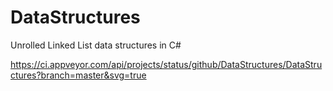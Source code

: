 # DataStructures
Unrolled Linked List data structures in C#

https://ci.appveyor.com/api/projects/status/github/DataStructures/DataStructures?branch=master&svg=true
